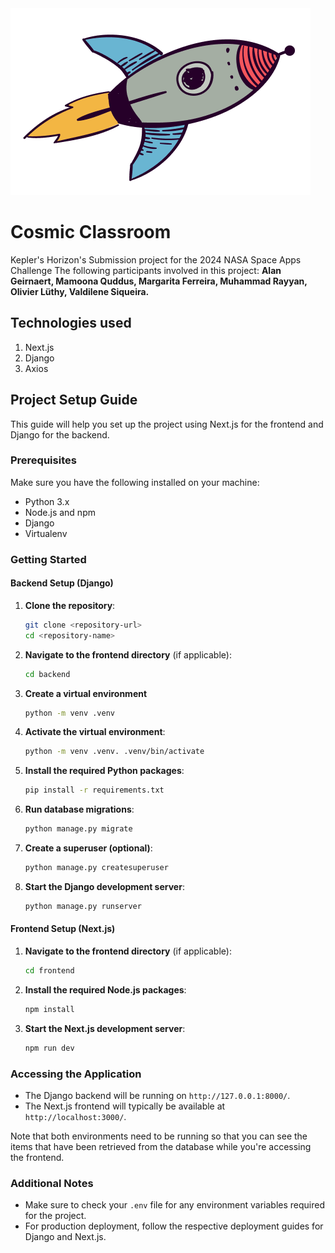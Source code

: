 <img src="frontend/app/assets/images/rocket.png">

# Cosmic Classroom
Kepler's Horizon's Submission project for the 2024 NASA Space Apps Challenge
The following participants involved in this project:
<strong>Alan Geirnaert, Mamoona Quddus, Margarita Ferreira, Muhammad Rayyan, Olivier Lüthy, Valdilene Siqueira.</strong>

## Technologies used
1. Next.js
2. Django
3. Axios

## Project Setup Guide

This guide will help you set up the project using Next.js for the frontend and Django for the backend.

### Prerequisites

Make sure you have the following installed on your machine:

- Python 3.x
- Node.js and npm
- Django
- Virtualenv

### Getting Started

#### Backend Setup (Django)

1. **Clone the repository**:

   ```bash
   git clone <repository-url>
   cd <repository-name>
   ```
2. **Navigate to the frontend directory** (if applicable):

   ```bash
   cd backend
   ```
3. **Create a virtual environment**

   ```bash
   python -m venv .venv
   ```

4. **Activate the virtual environment**:

     ```bash
     python -m venv .venv. .venv/bin/activate
     ```

5. **Install the required Python packages**:

   ```bash
   pip install -r requirements.txt
   ```

6. **Run database migrations**:

   ```bash
   python manage.py migrate
   ```

7. **Create a superuser (optional)**:

   ```bash
   python manage.py createsuperuser
   ```

8. **Start the Django development server**:

   ```bash
   python manage.py runserver
   ```

#### Frontend Setup (Next.js)

1. **Navigate to the frontend directory** (if applicable):

   ```bash
   cd frontend
   ```

2. **Install the required Node.js packages**:

   ```bash
   npm install
   ```

3. **Start the Next.js development server**:

   ```bash
   npm run dev
   ```

### Accessing the Application

- The Django backend will be running on `http://127.0.0.1:8000/`.
- The Next.js frontend will typically be available at `http://localhost:3000/`.

Note that both environments need to be running so that you can see the items that have been retrieved from the database while you're accessing the frontend.

### Additional Notes

- Make sure to check your `.env` file for any environment variables required for the project.
- For production deployment, follow the respective deployment guides for Django and Next.js.